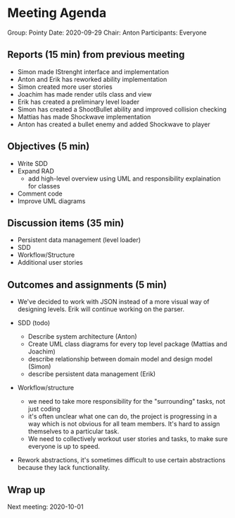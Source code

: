 # Meeting Agenda

Group: Pointy
Date: 2020-09-29
Chair: Anton
Participants: Everyone

## Reports (15 min) from previous meeting
- Simon made IStrenght interface and implementation
- Anton and Erik has reworked ability implementation
- Simon created more user stories
- Joachim has made render utils class and view
- Erik has created a preliminary level loader
- Simon has created a ShootBullet ability and improved collision checking
- Mattias has made Shockwave implementation
- Anton has created a bullet enemy and added Shockwave to player

## Objectives (5 min) 
- Write SDD
- Expand RAD
    - add high-level overview using UML and responsibility explaination for classes
- Comment code
- Improve UML diagrams

## Discussion items (35 min)
- Persistent data management (level loader)
- SDD
- Workflow/Structure
- Additional user stories

## Outcomes and assignments (5 min)
- We've decided to work with JSON instead of a more visual way of designing levels. Erik will continue working on the parser.

- SDD (todo)
    - Describe system architecture (Anton)
    - Create UML class diagrams for every top level package (Mattias and Joachim)
    - describe relationship between domain model and design model (Simon)
    - describe persistent data management (Erik)

- Workflow/structure
    - we need to take more responsibility for the "surrounding" tasks, not just coding
    - it's often unclear what one can do, the project is progressing in a way which is not obvious for all team members. It's hard to assign themselves to a particular task. 
    - We need to collectively workout user stories and tasks, to make sure everyone is up to speed. 

- Rework abstractions, it's sometimes difficult to use certain abstractions because they lack functionality. 

## Wrap up
Next meeting: 2020-10-01
